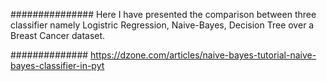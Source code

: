###############
Here I have presented the comparison between three classifier namely Logistric Regression, Naive-Bayes, Decision Tree over 
a Breast Cancer dataset.

##############
https://dzone.com/articles/naive-bayes-tutorial-naive-bayes-classifier-in-pyt
